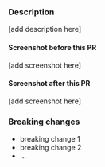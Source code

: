 ### Description
[add description here]

#### Screenshot before this PR
[add screenshot here]

#### Screenshot after this PR
[add screenshot here]

### Breaking changes
* breaking change 1
* breaking change 2
* ...
